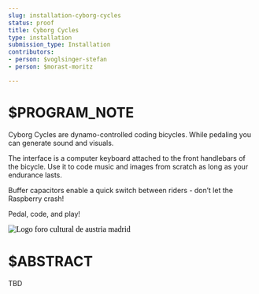 ```yaml
---
slug: installation-cyborg-cycles
status: proof
title: Cyborg Cycles
type: installation
submission_type: Installation
contributors:
- person: $voglsinger-stefan
- person: $morast-moritz

---
```


# $PROGRAM_NOTE

Cyborg Cycles are dynamo-controlled coding bicycles. While pedaling you can generate sound and visuals.

The interface is a computer keyboard attached to the front handlebars of the bicycle. Use it to code music and images from scratch as long as your endurance lasts.

Buffer capacitors enable a quick switch between riders - don’t let the Raspberry crash!

Pedal, code, and play!

<img src="catalogue/assets/madridbig.jpg" style="all: initial;" alt="Logo foro cultural de austria madrid"></img>

# $ABSTRACT

TBD

